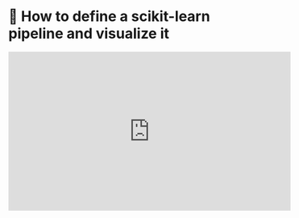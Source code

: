 # 🎥 How to define a scikit-learn pipeline and visualize it

<iframe width="560" height="315" src="https://www.youtube.com/embed/5ri7BhFrNe4?rel=0" title="YouTube video player" frameborder="0" rel="0" showinfo="0" allow="accelerometer; autoplay; clipboard-write; encrypted-media; gyroscope; picture-in-picture" allowfullscreen></iframe>
